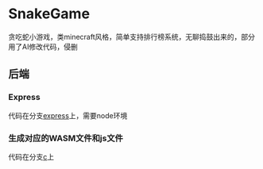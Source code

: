 # SnakeGame
贪吃蛇小游戏，类minecraft风格，简单支持排行榜系统，无聊捣鼓出来的，部分用了AI修改代码，侵删

## 后端
### Express
代码在分支[express](https://github.com/ccpopy/SnakeGame/tree/express)上，需要node环境
### 生成对应的WASM文件和js文件
代码在分支[c](https://github.com/ccpopy/SnakeGame/tree/c)上
